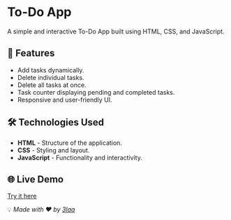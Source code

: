 # To-Do App

A simple and interactive To-Do App built using HTML, CSS, and JavaScript.

## 🚀 Features

- Add tasks dynamically.
- Delete individual tasks.
- Delete all tasks at once.
- Task counter displaying pending and completed tasks.
- Responsive and user-friendly UI.

## 🛠️ Technologies Used

- **HTML** - Structure of the application.
- **CSS** - Styling and layout.
- **JavaScript** - Functionality and interactivity.

## 🌐 Live Demo

[Try it here](https://3laa-812.github.io/ToDo-App/)


💡 *Made with ❤️ by [3laa](https://github.com/your-username)*

